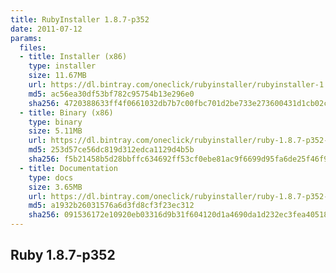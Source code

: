 ```yaml
---
title: RubyInstaller 1.8.7-p352
date: 2011-07-12
params:
  files:
  - title: Installer (x86)
    type: installer
    size: 11.67MB
    url: https://dl.bintray.com/oneclick/rubyinstaller/rubyinstaller-1.8.7-p352.exe
    md5: ac56ea30df53bf782c95754b13e296e0
    sha256: 4720388633ff4f0661032db7b7c00fbc701d2be733e273600431d1cb02c85700
  - title: Binary (x86)
    type: binary
    size: 5.11MB
    url: https://dl.bintray.com/oneclick/rubyinstaller/ruby-1.8.7-p352-i386-mingw32.7z
    md5: 253d57ce56dc819d312edca1129d4b5b
    sha256: f5b21458b5d28bbffc634692ff53cf0ebe81ac9f6699d95fa6de25f46f90a37b
  - title: Documentation
    type: docs
    size: 3.65MB
    url: https://dl.bintray.com/oneclick/rubyinstaller/ruby-1.8.7-p352-doc-chm.7z
    md5: a1932b26031576a6d3fd8cf3f23ec312
    sha256: 091536172e10920eb03316d9b31f604120d1a4690da1d232ec3fea4051852cf0
---
```


## Ruby 1.8.7-p352
